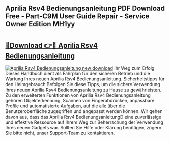 ## Aprilia Rsv4 Bedienungsanleitung PDF Download Free - Part-C9M User Guide Repair - Service Owner Edition MH1yy

# <h2><a href="http://df5bdsl.blite.top/?on=Aprilia+Rsv4+Bedienungsanleitung">🔗Download 👉🔴 Aprilia Rsv4 Bedienungsanleitung</a></h2>

[![Aprilia Rsv4 Bedienungsanleitung new download](https://i.imgur.com/lujVjoI.png)](http://df5bdsl.blite.top/?on=Aprilia+Rsv4+Bedienungsanleitung)
Ihr Weg zum Erfolg Dieses Handbuch dient als Fahrplan für den sicheren Betrieb und die Wartung Ihres neuen Aprilia Rsv4 Bedienungsanleitung. Sicherheitstipps für den Heimgebrauch Befolgen Sie diese Tipps, um die sichere Verwendung Ihres neuen Aprilia Rsv4 Bedienungsanleitung zu Hause zu gewährleisten. Zu den erweiterten Funktionen von Aprilia Rsv4 Bedienungsanleitung gehören Objekterkennung, Scannen von Fingerabdrücken, anpassbare Profile und automatisierte Aufgaben, auf die alle über die Benutzeroberfläche zugegriffen und angepasst werden können. Wir gehen davon aus, dass das Aprilia Rsv4 BedienungsanleitungD eine zuverlässige und effektive Ressource auf Ihrem Weg zur Beherrschung der Verwendung Ihres neuen Gadgets war. Sollten Sie Hilfe oder Klärung benötigen, zögern Sie bitte nicht, unser Support-Team zu kontaktieren.
